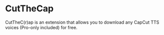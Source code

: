 # CutTheCap
CutTheC(r)ap is an extension that allows you to download any CapCut TTS voices (Pro-only included) for free.
